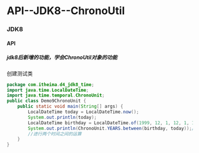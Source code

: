 # API--JDK8--ChronoUtil

### JDK8

#### API

##### jdk8后新增的功能，学会ChronoUtil对象的功能

创建测试类

```java
package com.itheima.d4_jdk8_time;
import java.time.LocalDateTime;
import java.time.temporal.ChronoUnit;
public class Demo9ChronoUnit {
    public static void main(String[] args) {
        LocalDateTime today = LocalDateTime.now();
        System.out.println(today);
        LocalDateTime birthday = LocalDateTime.of(1999, 12, 1, 12, 1, 12, 1);
        System.out.println(ChronoUnit.YEARS.between(birthday, today));//第二个参数减去第一个参数
        //进行两个时间之间的运算
    }
}

```


